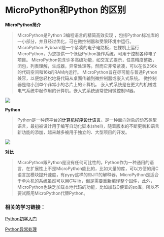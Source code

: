 # MicroPython和Python 的区别

**MicroPython简介**

>MicroPython是Python 3编程语言的精简高效实现 ，包括Python标准库的一小部分，并且经过优化，可在微控制器和受限环境中运行。 MicroPython Pyboard是一个紧凑的电子电路板，在裸机上运行MicroPython，为您提供一个低级Python操作系统，可用于控制各种电子项目。 MicroPython包含许多高级功能，如交互式提示，任意精度整数，闭包，列表理解，生成器，异常处理等。然而它非常紧凑，可以在仅256k的代码空间和16k的RAM内运行。 MicroPython旨在尽可能与普通Python兼容，以便您轻松地将代码从桌面传输到微控制器或嵌入式系统。 微控制器是缩小到单个非常小的芯片上的计算机。 嵌入式系统是在更大的机械或电气系统中起作用的计算机。嵌入式系统通常使用微控制M器。 
>

![](/pic/ch7/7.7/1.png)

**Python**

>Python是一种跨平台的[计算机程序设计语言](https://baike.baidu.com/item/计算机程序设计语言/7073760)。是一种面向对象的动态类型语言，最初被设计用于编写自动化脚本(shell)，随着版本的不断更新和语言新功能的添加，越来越多被用于独立的、大型项目的开发。
>

![](/pic/ch7/7.7/2.png)


**对比**

>MicroPython跟Python是没有任何可比性的，Python作为一种通用的语言，在扩展性上不是MicroPython能比的，比如大量的库，可以方便的用C语言加模块提升速度，有pypy这样的带JIT的解释器，MicroPython是适合于单片机的系统虽然可以用C写lib，但是需要重新编译整个固件，此外，MicroPython也缺乏加载本地代码的功能，比如加载C便宜的so库。所以不要试图用MicroPython代替Python。

### 相关的学习链接：

[Python初学入门](https://www.cnblogs.com/yaoyuanecho/p/9103075.html)

[Python异常处理](https://www.cnblogs.com/yaoyuanecho/p/9539372.html)



